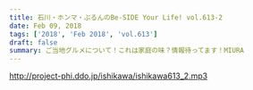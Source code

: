 ```yaml
---
title: 石川・ホンマ・ぶるんのBe-SIDE Your Life! vol.613-2
date: Feb 09, 2018
tags: ['2018', 'Feb 2018', 'vol.613']
draft: false
summary: ご当地グルメについて！これは家庭の味？情報待ってます！MIURA
---
```


http://project-phi.ddo.jp/ishikawa/ishikawa613_2.mp3
